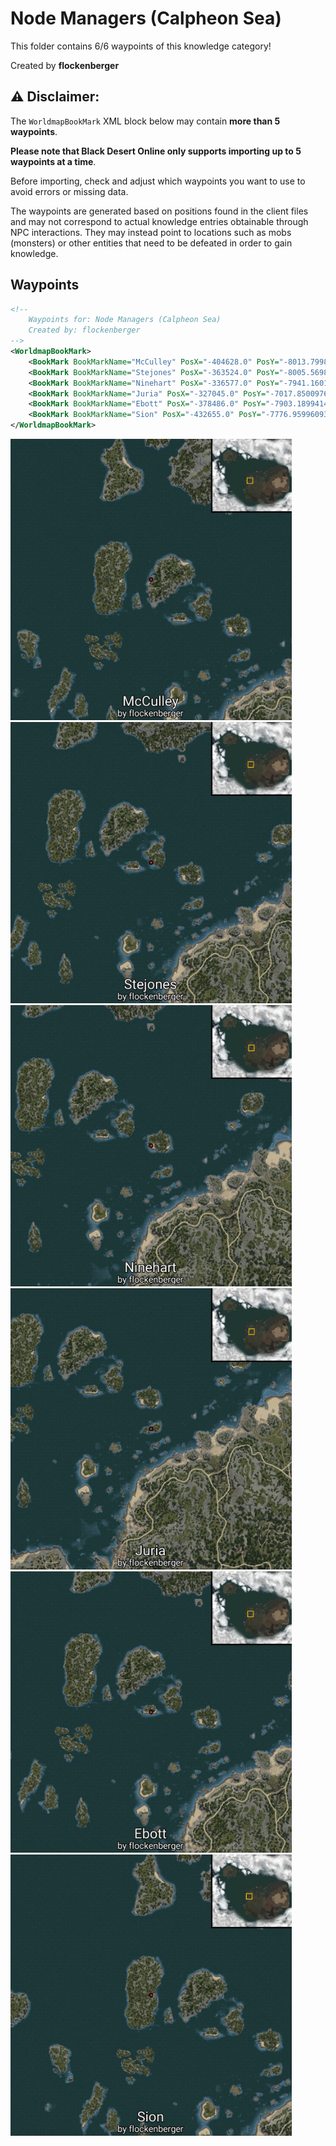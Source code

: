 # Node Managers (Calpheon Sea)

This folder contains 6/6 waypoints of this knowledge category!


Created by **flockenberger**

## ⚠️ Disclaimer:
The `WorldmapBookMark` XML block below may contain **more than 5 waypoints**.

**Please note that Black Desert Online only supports importing up to 5 waypoints at a time**.

Before importing, check and adjust which waypoints you want to use to avoid errors or missing data.

The waypoints are generated based on positions found in the client files and may not correspond to actual knowledge entries obtainable through NPC interactions.
They may instead point to locations such as mobs (monsters) or other entities that need to be defeated in order to gain knowledge.

## Waypoints
```xml
<!--
    Waypoints for: Node Managers (Calpheon Sea)
    Created by: flockenberger
-->
<WorldmapBookMark>
    <BookMark BookMarkName="McCulley" PosX="-404628.0" PosY="-8013.7998046875" PosZ="212366.0" />
    <BookMark BookMarkName="Stejones" PosX="-363524.0" PosY="-8005.56982421875" PosZ="181638.0" />
    <BookMark BookMarkName="Ninehart" PosX="-336577.0" PosY="-7941.16015625" PosZ="168738.0" />
    <BookMark BookMarkName="Juria" PosX="-327045.0" PosY="-7017.85009765625" PosZ="144601.0" />
    <BookMark BookMarkName="Ebott" PosX="-378486.0" PosY="-7903.18994140625" PosZ="176996.0" />
    <BookMark BookMarkName="Sion" PosX="-432655.0" PosY="-7776.9599609375" PosZ="211429.0" />
</WorldmapBookMark>
```

<img src="./Node Managers (Calpheon Sea)_McCulley_Preview.webp" width="450"/> <img src="./Node Managers (Calpheon Sea)_Stejones_Preview.webp" width="450"/> <img src="./Node Managers (Calpheon Sea)_Ninehart_Preview.webp" width="450"/> <img src="./Node Managers (Calpheon Sea)_Juria_Preview.webp" width="450"/> <img src="./Node Managers (Calpheon Sea)_Ebott_Preview.webp" width="450"/> <img src="./Node Managers (Calpheon Sea)_Sion_Preview.webp" width="450"/> 